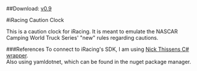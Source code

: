 ##Download: [v0.9](https://github.com/jmalish/iRacingCautionClock/raw/master/iRacing%20Caution%20Clock%20Installer.zip)

#iRacing Caution Clock

This is a caution clock for iRacing. It is meant to emulate the NASCAR Camping World Truck Series' "new" rules regarding cautions.

###References
To connect to iRacing's SDK, I am using [Nick Thissens C# wrapper](https://github.com/NickThissen/iRacingSdkWrapper).  
Also using yamldotnet, which can be found in the nuget package manager.
